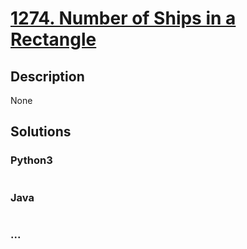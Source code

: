 # [1274. Number of Ships in a Rectangle](https://leetcode.com/problems/number-of-ships-in-a-rectangle)

## Description
None


## Solutions


### Python3

```python

```

### Java

```java

```

### ...
```

```
